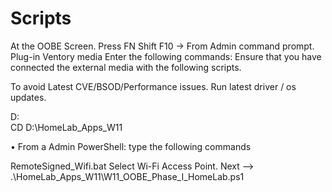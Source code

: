 # Scripts

At the OOBE Screen. Press FN Shift F10 → From Admin command prompt. Plug-in Ventory media Enter the following commands:
Ensure that you have connected the external media with the following scripts.

To avoid Latest CVE/BSOD/Performance issues. Run latest driver / os updates.

D:\
CD D:\HomeLab_Apps_W11

•	From a Admin PowerShell: type the following commands

RemoteSigned_Wifi.bat
Select Wi-Fi Access Point.
Next --> .\HomeLab_Apps_W11\W11_OOBE_Phase_I_HomeLab.ps1
